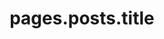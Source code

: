 ---
layout: posts

title: pages.posts.title
description: pages.posts.desc
output-desc: true
img: pages.posts.img
namespace: posts

pagination:
    enabled: true

permalink: /posts/
permalink_pt: /posts/
---